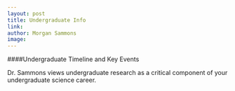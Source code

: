 ```yaml
---
layout: post
title: Undergraduate Info
link: 
author: Morgan Sammons
image: 
---
```


####Undergraduate Timeline and Key Events

Dr. Sammons views undergraduate research as a critical component of your undergraduate science career. 




